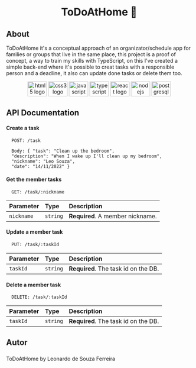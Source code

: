 <h1 align="center">ToDoAtHome 🏡</h1>

###

<h2 align="left">About</h2>

ToDoAtHome it's a conceptual approach of an organizator/schedule app for families or groups that live in the same place, this project is a proof of concept, a way to train my skills with TypeScript, on this I've created a simple back-end where it's possible to creat tasks with a responsible person and a deadline, it also can update done tasks or delete them too.

<div align="center">
  <img src="https://cdn.jsdelivr.net/gh/devicons/devicon/icons/html5/html5-plain-wordmark.svg" height="40" width="52" alt="html5 logo"  />
  <img src="https://cdn.jsdelivr.net/gh/devicons/devicon/icons/css3/css3-plain-wordmark.svg" height="40" width="52" alt="css3 logo"  />
  <img src="https://cdn.jsdelivr.net/gh/devicons/devicon/icons/javascript/javascript-original.svg" height="40" width="52" alt="javascript logo"  />
  <img src="https://cdn.jsdelivr.net/gh/devicons/devicon/icons/typescript/typescript-plain.svg" height="40" width="52" alt="typescript logo"  />
  <img src="https://cdn.jsdelivr.net/gh/devicons/devicon/icons/react/react-original-wordmark.svg" height="40" width="52" alt="react logo"  />
  <img src="https://cdn.jsdelivr.net/gh/devicons/devicon/icons/nodejs/nodejs-original.svg" height="40" width="52" alt="nodejs logo"  />
  <img src="https://cdn.jsdelivr.net/gh/devicons/devicon/icons/postgresql/postgresql-plain-wordmark.svg" height="40" width="52" alt="postgresql logo"  />
</div>


## API Documentation


#### Create a task

```http
  POST: /task

  Body: { "task": "Clean up the bedroom",
  "description": "When I wake up I'll clean up my bedroom",
  "nickname": "Leo Souza",
  "date": "14/11/2022" }

```


#### Get the member tasks

```http
  GET: /task/:nickname
```

| Parameter   | Type       | Description                         |
| :---------- | :--------- | :---------------------------------- |
| `nickname` | `string` | **Required**. A member nickname. |

#### Update a member task

```http
  PUT: /task/:taskId
```

| Parameter   | Type       | Description                         |
| :---------- | :--------- | :---------------------------------- |
| `taskId` | `string` | **Required**. The task id on the DB. |

#### Delete a member task

```http
  DELETE: /task/:taskId
```

| Parameter   | Type       | Description                         |
| :---------- | :--------- | :---------------------------------- |
| `taskId` | `string` | **Required**. The task id on the DB. |





###

<h2 align="left">Autor</h2>

###

<p align="left">ToDoAtHome by Leonardo de Souza Ferreira</p>

###
